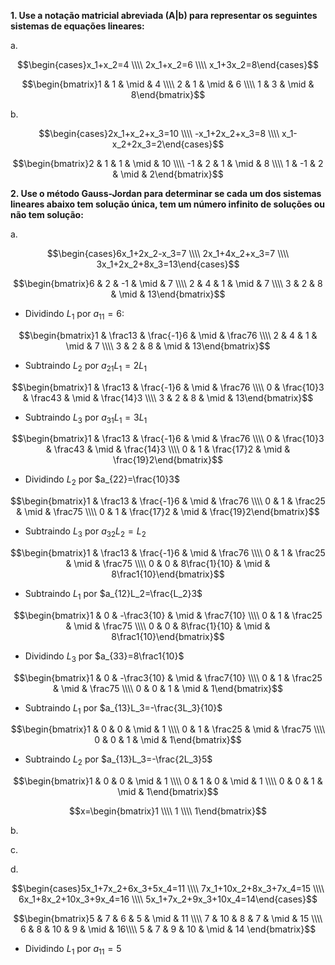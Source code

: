 **1. Use a notação matricial abreviada (A|b) para representar os seguintes sistemas de equações lineares:**

a.

$$\begin{cases}x_1+x_2=4 \\\\ 2x_1+x_2=6 \\\\ x_1+3x_2=8\end{cases}$$

$$\begin{bmatrix}1 & 1 & \mid & 4 \\\\ 2 & 1 & \mid & 6 \\\\ 1 & 3 & \mid & 8\end{bmatrix}$$

b.

$$\begin{cases}2x_1+x_2+x_3=10 \\\\ -x_1+2x_2+x_3=8 \\\\ x_1-x_2+2x_3=2\end{cases}$$

$$\begin{bmatrix}2 & 1 & 1 & \mid & 10 \\\\ -1 & 2 & 1 & \mid & 8 \\\\ 1 & -1 & 2 & \mid & 2\end{bmatrix}$$

**2. Use o método Gauss-Jordan para determinar se cada um dos sistemas lineares abaixo tem solução
única, tem um número infinito de soluções ou não tem solução:**

a.

$$\begin{cases}6x_1+2x_2-x_3=7 \\\\ 2x_1+4x_2+x_3=7 \\\\ 3x_1+2x_2+8x_3=13\end{cases}$$

$$\begin{bmatrix}6 & 2 & -1 & \mid & 7 \\\\ 2 & 4 & 1 & \mid & 7 \\\\ 3 & 2 & 8 & \mid & 13\end{bmatrix}$$

- Dividindo $L_1$ por $a_{11}=6$:

$$\begin{bmatrix}1 & \frac13 & \frac{-1}6 & \mid & \frac76 \\\\ 2 & 4 & 1 & \mid & 7 \\\\ 3 & 2 & 8 & \mid & 13\end{bmatrix}$$

- Subtraindo $L_2$ por $a_{21}L_1=2L_1$

$$\begin{bmatrix}1 & \frac13 & \frac{-1}6 & \mid & \frac76 \\\\ 0 & \frac{10}3 & \frac43 & \mid & \frac{14}3 \\\\ 3 & 2 & 8 & \mid & 13\end{bmatrix}$$

- Subtraindo $L_3$ por $a_{31}L_1=3L_1$

$$\begin{bmatrix}1 & \frac13 & \frac{-1}6 & \mid & \frac76 \\\\ 0 & \frac{10}3 & \frac43 & \mid & \frac{14}3 \\\\ 0 & 1 & \frac{17}2 & \mid & \frac{19}2\end{bmatrix}$$

- Dividindo $L_2$ por $a_{22}=\frac{10}3$

$$\begin{bmatrix}1 & \frac13 & \frac{-1}6 & \mid & \frac76 \\\\ 0 & 1 & \frac25 & \mid & \frac75 \\\\ 0 & 1 & \frac{17}2 & \mid & \frac{19}2\end{bmatrix}$$

- Subtraindo $L_3$ por $a_{32}L_2=L_2$

$$\begin{bmatrix}1 & \frac13 & \frac{-1}6 & \mid & \frac76 \\\\ 0 & 1 & \frac25 & \mid & \frac75 \\\\ 0 & 0 & 8\frac{1}{10} & \mid & 8\frac1{10}\end{bmatrix}$$

- Subtraindo $L_1$ por $a_{12}L_2=\frac{L_2}3$

$$\begin{bmatrix}1 & 0 & -\frac3{10} & \mid & \frac7{10} \\\\ 0 & 1 & \frac25 & \mid & \frac75 \\\\ 0 & 0 & 8\frac{1}{10} & \mid & 8\frac1{10}\end{bmatrix}$$

- Dividindo $L_3$ por $a_{33}=8\frac1{10}$

$$\begin{bmatrix}1 & 0 & -\frac3{10} & \mid & \frac7{10} \\\\ 0 & 1 & \frac25 & \mid & \frac75 \\\\ 0 & 0 & 1 & \mid & 1\end{bmatrix}$$

- Subtraindo $L_1$ por $a_{13}L_3=-\frac{3L_3}{10}$

$$\begin{bmatrix}1 & 0 & 0 & \mid & 1 \\\\ 0 & 1 & \frac25 & \mid & \frac75 \\\\ 0 & 0 & 1 & \mid & 1\end{bmatrix}$$

- Subtraindo $L_2$ por $a_{13}L_3=-\frac{2L_3}5$

$$\begin{bmatrix}1 & 0 & 0 & \mid & 1 \\\\ 0 & 1 & 0 & \mid & 1 \\\\ 0 & 0 & 1 & \mid & 1\end{bmatrix}$$

$$x=\begin{bmatrix}1 \\\\ 1 \\\\ 1\end{bmatrix}$$

b.

c.

d.

$$\begin{cases}5x_1+7x_2+6x_3+5x_4=11 \\\\ 7x_1+10x_2+8x_3+7x_4=15 \\\\ 6x_1+8x_2+10x_3+9x_4=16 \\\\ 5x_1+7x_2+9x_3+10x_4=14\end{cases}$$

$$\begin{bmatrix}5 & 7 & 6 & 5 & \mid & 11 \\\\ 7 & 10 & 8 & 7 & \mid & 15 \\\\ 6 & 8 & 10 & 9 & \mid & 16\\\\ 5 & 7 & 9 & 10 & \mid & 14 \end{bmatrix}$$

- Dividindo $L_1$ por $a_{11}=5$
